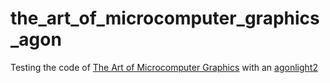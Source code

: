 # the_art_of_microcomputer_graphics_agon

Testing the code of [The Art of Microcomputer Graphics](http://www.computinghistory.org.uk/det/9772/The%20Art%20of%20Microcomputer%20Graphics%20for%20the%20BBC%20Micro%20/%20Electron/) with an [agonlight2](https://www.olimex.com/Products/Retro-Computers/AgonLight2/open-source-hardware)
